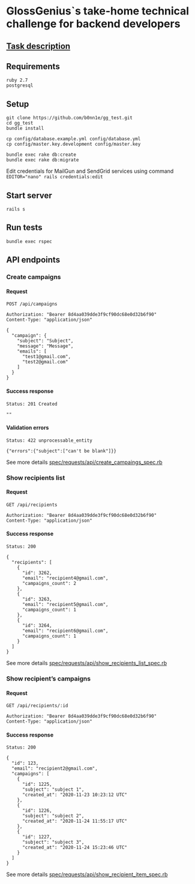 # GlossGenius`s take-home technical challenge for backend developers

## [Task description](https://www.notion.so/Backend-Developer-Take-Home-Technical-Challenge-d0acf3300626432d8b78dbb4c0ce60a0)

## Requirements
```
ruby 2.7
postgresql
```

## Setup
```
git clone https://github.com/b0nn1e/gg_test.git
cd gg_test
bundle install
 
cp config/database.example.yml config/database.yml
cp config/master.key.development config/master.key

bundle exec rake db:create
bundle exec rake db:migrate
```

Edit credentials for MailGun and SendGrid services using command `EDITOR="nano" rails credentials:edit`

## Start server
```
rails s
```

## Run tests
```
bundle exec rspec
```

## API endpoints

### Create campaigns
#### Request
```
POST /api/campaigns

Authorization: "Bearer 8d4aa039dde3f9cf90dc68e0d32b6f90"
Content-Type: "application/json"

{
  "campaign": {
    "subject": "Subject",
    "message": "Message",
    "emails": [
      "test1@gmail.com",
      "test2@gmail.com"
    ]
  }
}
```
#### Success response
```
Status: 201 Created

""
```

#### Validation errors
```
Status: 422 unprocessable_entity

{"errors":{"subject":["can't be blank"]}}
```

See more details [spec/requests/api/create_campaings_spec.rb](https://github.com/b0nn1e/gg_test/blob/features/spec/requests/api/create_campaings_spec.rb)

### Show recipients list
#### Request
```
GET /api/recipients

Authorization: "Bearer 8d4aa039dde3f9cf90dc68e0d32b6f90"
Content-Type: "application/json"
```
#### Success response
```
Status: 200

{
  "recipients": [
    {
      "id": 3262,
      "email": "recipient4@gmail.com",
      "campaigns_count": 2
    },
    {
      "id": 3263,
      "email": "recipient5@gmail.com",
      "campaigns_count": 1
    },
    {
      "id": 3264,
      "email": "recipient6@gmail.com",
      "campaigns_count": 1
    }
  ]
}
```
See more details [spec/requests/api/show_recipients_list_spec.rb](https://github.com/b0nn1e/gg_test/blob/features/spec/requests/api/show_recipients_list_spec.rb)

### Show recipient’s campaigns
#### Request
```
GET /api/recipients/:id

Authorization: "Bearer 8d4aa039dde3f9cf90dc68e0d32b6f90"
Content-Type: "application/json"
```
#### Success response
```
Status: 200

{
  "id": 123,
  "email": "recipient2@gmail.com",
  "campaigns": [
    {
      "id": 1225,
      "subject": "subject 1",
      "created_at": "2020-11-23 10:23:12 UTC"
    },
    {
      "id": 1226,
      "subject": "subject 2",
      "created_at": "2020-11-24 11:55:17 UTC"
    },
    {
      "id": 1227,
      "subject": "subject 3",
      "created_at": "2020-11-24 15:23:46 UTC"
    }
  ]
}
```

See more details [spec/requests/api/show_recipient_item_spec.rb](https://github.com/b0nn1e/gg_test/blob/features/spec/requests/api/show_recipient_item_spec.rb)
